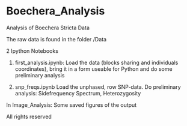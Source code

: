 # Boechera_Analysis
Analysis of Boechera Stricta Data

The raw data is found in the folder /Data

2 Ipython Notebooks
1) first_analysis.ipynb:
Load the data (blocks sharing and individuals coordinates), bring it in a form useable for Python and do some preliminary analysis

2) snp_freqs.ipynb
Load the unphased, row SNP-data. Do preliminary analysis: Sidefrequency Spectrum, Heterozygosity

In Image_Analysis:
Some saved figures of the output



All rights reserved

